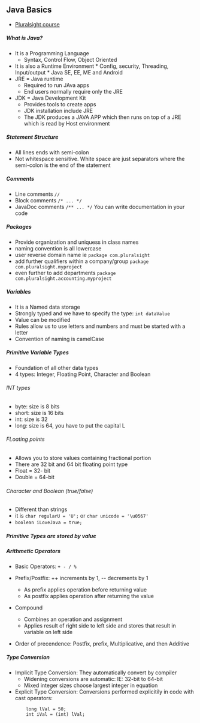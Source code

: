 ## Java Basics
* [Pluralsight course]()

##### What is Java? 
* It is a Programming Language
    * Syntax, Control Flow, Object Oriented
* It is also a Runtime Environment
       * Config, security, Threading, Input/output
       * Java SE, EE, ME and Android
* JRE = Java runtime
    * Required to run JAva apps
    *  End users normally require only the JRE
* JDK =  Java Development Kit
    * Provides tools to create apps
    * JDK installation include JRE
    * The JDK produces a JAVA APP which then runs on top of a JRE which is read by Host environment

##### Statement Structure
* All lines ends with semi-colon
* Not whitespace sensitive. White space are just separators where the semi-colon is the end of the statement
##### Comments
* Line comments `//`
* Block comments `/* ... */`
* JavaDoc comments `/** ... */` You can write documentation in your code
    
##### Packages
* Provide organization and uniquess in class names
* naming convention is all lowercase
* user reverse domain name ie `package com.pluralsight`
* add further qualifiers within a company/group `package com.pluralsight.myproject`
* even further to add departments `package com.pluralsight.accounting.myproject`


##### Variables
* It is a Named data storage
* Strongly typed and we have to specify the type: `int dataValue`
* Value can be modified
* Rules allow us to use letters and numbers and must be started with a letter
* Convention of naming is camelCase

##### Primitive Variable Types
* Foundation of all other data types
* 4 types: Integer, Floating Point, Character and Boolean

###### INT types
   * byte: size is 8 bits
   * short: size is 16 bits
   * int: size is 32
   * long: size is 64, you have to put the capital L
###### FLoating points 
   * Allows you to store values containing fractional portion
   * There are 32 bit and 64 bit floating point type
   * Float = 32- bit
   * Double = 64-bit
   
###### Character and Boolean (true/false)
   * Different than strings
   * it is `char regularU = 'U';` or `char unicode = '\u0567'`
   * `boolean iLoveJava = true;`
   
   
##### Primitive Types are stored by value
##### Arithmetic Operators
   * Basic Operators: `+ - / %`
   * Prefix/Postfix: ++ increments by 1, -- decrements by 1
        * As prefix applies operation before returning value
        * As postfix applies operation after returning the value
   * Compound
        * Combines an operation and assignment
        * Applies result of right side to left side and stores that result in variable on left side

* Order of precendence: Postfix, prefix, Multiplicative, and then Additive

##### Type Conversion
* Implicit Type Conversion: They automatically convert by compiler
    * Widening conversions are automatic: IE: 32-bit to 64-bit
    * Mixed integer sizes choose largest integer in equation
* Explicit  Type Conversion: Conversions performed explicitily in code with cast operators: 
    ````
        long lVal = 50;
        int iVal = (int) lVal;
    ````
    